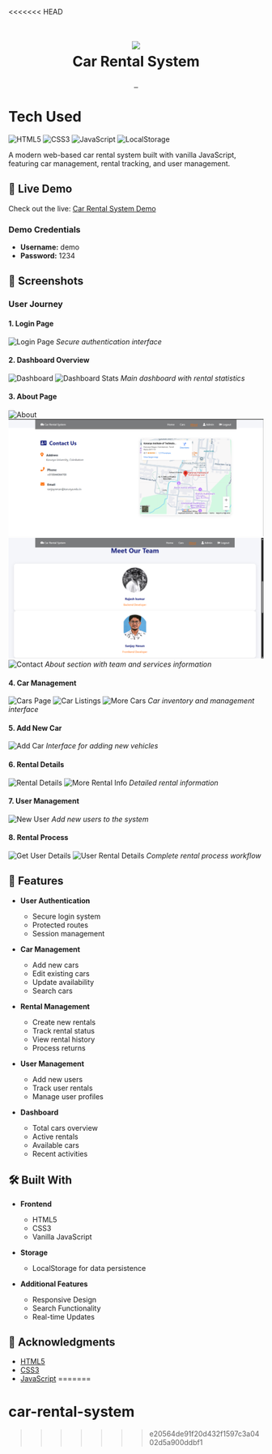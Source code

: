 <<<<<<< HEAD
<div align="center">
      <h1> <img src="screenshots/about.png" width="80px"><br/>Car Rental System</h1>
</div>

<p align="center">
    <a href="https://jamalihassan0307.github.io/Car-Rental-System-zh" target="_blank">
        <img alt="" src="https://img.shields.io/badge/Website-EA4C89?style=normal&logo=dribbble&logoColor=white" style="vertical-align:center" />
    </a>
    <a href="https://web.facebook.com/profile.php?id=61558862693997" target="_blank">
        <img alt="" src="https://img.shields.io/badge/Facebook-1877F2?style=normal&logo=facebook&logoColor=white" style="vertical-align:center" />
    </a>
    <a href="https://www.linkedin.com/in/jamalihassan0307/" target="_blank">
        <img alt="" src="https://img.shields.io/badge/LinkedIn-0077B5?style=normal&logo=linkedin&logoColor=white" style="vertical-align:center" />
    </a>
</p>

# Tech Used

![HTML5](https://img.shields.io/badge/html5-%23E34F26.svg?style=for-the-badge&logo=html5&logoColor=white)
![CSS3](https://img.shields.io/badge/css3-%231572B6.svg?style=for-the-badge&logo=css3&logoColor=white)
![JavaScript](https://img.shields.io/badge/javascript-%23323330.svg?style=for-the-badge&logo=javascript&logoColor=%23F7DF1E)
![LocalStorage](https://img.shields.io/badge/LocalStorage-FF9E0F?style=for-the-badge&logo=data:image/png;base64,iVBORw0KGgoAAAANSUhEUgAAAA4AAAAOCAYAAAAfSC3RAAAABHNCSVQICAgIfAhkiAAAAAlwSFlzAAAAQQAAAEEBc1JoYgAAABl0RVh0U29mdHdhcmUAd3d3Lmlua3NjYXBlLm9yZ5vuPBoAAABUSURBVCiRY/z//z8DKYCJgURAtkYWBgYGBiYGBoZ/IAaQz8DAwMDIyMjA+P//f4b////D2egApHbV/////2MzCVnx////YWwSNI7i5CRFIwsDAwMAoRAX4PlxqrAAAAAASUVORK5CYII=&logoColor=white)

A modern web-based car rental system built with vanilla JavaScript, featuring car management, rental tracking, and user management.

## 🔴 Live Demo

Check out the live: [Car Rental System Demo](https://jamalihassan0307.github.io/Car-Rental-System-zh)

### Demo Credentials

- **Username:** demo
- **Password:** 1234

## 📸 Screenshots

### User Journey

#### 1. Login Page

![Login Page](screenshots/login.png)
_Secure authentication interface_

#### 2. Dashboard Overview

![Dashboard](screenshots/home.png)
![Dashboard Stats](screenshots/home1.png)
_Main dashboard with rental statistics_

#### 3. About Page

![About](screenshots/about.png)
![Team](screenshots/about1.png)
![Services](screenshots/about2.png)
![Contact](screenshots/about3.png)
_About section with team and services information_

#### 4. Car Management

![Cars Page](screenshots/car_page.png)
![Car Listings](screenshots/car_page1.png)
![More Cars](screenshots/car_page2.png)
_Car inventory and management interface_

#### 5. Add New Car

![Add Car](screenshots/add_car.png)
_Interface for adding new vehicles_

#### 6. Rental Details

![Rental Details](screenshots/car_page_rental_detail.png)
![More Rental Info](screenshots/car_page_rental_detail1.png)
_Detailed rental information_

#### 7. User Management

![New User](screenshots/new_user_record_add.png)
_Add new users to the system_

#### 8. Rental Process

![Get User Details](screenshots/rant_car_getuserdetail.png)
![User Rental Details](screenshots/user_detail_car_rent.png)
_Complete rental process workflow_

## 🚀 Features

- **User Authentication**

  - Secure login system
  - Protected routes
  - Session management

- **Car Management**

  - Add new cars
  - Edit existing cars
  - Update availability
  - Search cars

- **Rental Management**

  - Create new rentals
  - Track rental status
  - View rental history
  - Process returns

- **User Management**

  - Add new users
  - Track user rentals
  - Manage user profiles

- **Dashboard**
  - Total cars overview
  - Active rentals
  - Available cars
  - Recent activities

## 🛠️ Built With

- **Frontend**

  - HTML5
  - CSS3
  - Vanilla JavaScript

- **Storage**

  - LocalStorage for data persistence

- **Additional Features**
  - Responsive Design
  - Search Functionality
  - Real-time Updates

## 🙏 Acknowledgments

- [HTML5](https://developer.mozilla.org/en-US/docs/Web/HTML)
- [CSS3](https://developer.mozilla.org/en-US/docs/Web/CSS)
- [JavaScript](https://developer.mozilla.org/en-US/docs/Web/JavaScript)
=======
# car-rental-system
>>>>>>> e20564de91f20d432f1597c3a0402d5a900ddbf1
